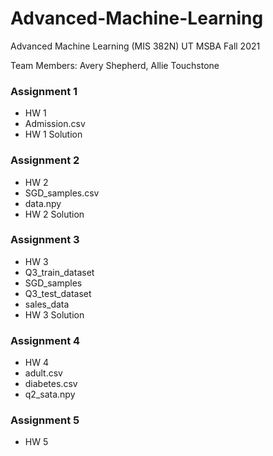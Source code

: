 # Advanced-Machine-Learning
Advanced Machine Learning (MIS 382N) UT MSBA Fall 2021

Team Members: Avery Shepherd, Allie Touchstone
### Assignment 1
* HW 1 
* Admission.csv
* HW 1 Solution

### Assignment 2
* HW 2
* SGD_samples.csv
* data.npy
* HW 2 Solution 

### Assignment 3
* HW 3
* Q3_train_dataset
* SGD_samples
* Q3_test_dataset
* sales_data
* HW 3 Solution

### Assignment 4
* HW 4
* adult.csv
* diabetes.csv
* q2_sata.npy

### Assignment 5
* HW 5
